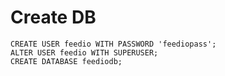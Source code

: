 # Create DB
    
    CREATE USER feedio WITH PASSWORD 'feediopass';
    ALTER USER feedio WITH SUPERUSER;
    CREATE DATABASE feediodb;